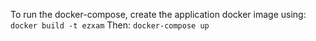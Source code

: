 To run the docker-compose, create the application docker image using:
`docker build -t ezxam`
Then:
`docker-compose up`